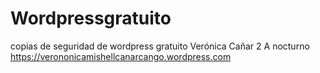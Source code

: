 # Wordpressgratuito
copias de seguridad de wordpress gratuito
Verónica Cañar
2 A nocturno
https://verononicamishellcanarcango.wordpress.com
